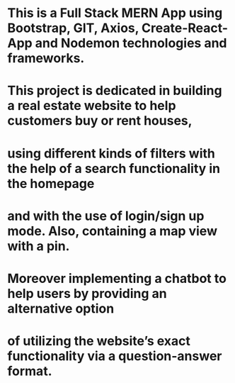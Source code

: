 # This is a Full Stack MERN App using Bootstrap, GIT, Axios, Create-React-App and Nodemon technologies and frameworks.
# This project is dedicated in building a real estate website to help customers buy or rent houses, 
# using different kinds of filters with the help of a search functionality in the homepage 
# and with the use of login/sign up mode. Also, containing a map view with a pin. 
# Moreover implementing a chatbot to help users by providing an alternative option 
# of utilizing the website’s exact functionality via a question-answer format.

